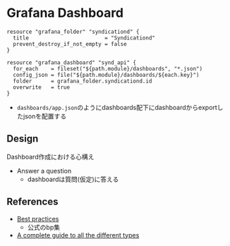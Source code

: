 # Grafana Dashboard

```hcl
resource "grafana_folder" "syndicationd" {
  title                        = "Syndicationd"
  prevent_destroy_if_not_empty = false
}

resource "grafana_dashboard" "synd_api" {
  for_each    = fileset("${path.module}/dashboards", "*.json")
  config_json = file("${path.module}/dashboards/${each.key}")
  folder      = grafana_folder.syndicationd.id
  overwrite   = true
}
```

* `dashboards/app.json`のようにdashboards配下にdashboardからexportしたjsonを配置する

## Design

Dashboard作成における心構え

* Answer a question
  * dashboardは質問(仮定)に答える

## References

* [Best practices](https://grafana.com/docs/grafana/latest/dashboards/build-dashboards/best-practices/)
  * 公式のbp集
* [A complete guide to all the different types](https://grafana.com/blog/2022/06/06/grafana-dashboards-a-complete-guide-to-all-the-different-types-you-can-build/?pg=webinar-getting-started-with-grafana-dashboard-design-amer&plcmt=related-content-1)
